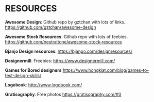 # RESOURCES
**Awesome Design**: Github repo by gztchan with lots of links. https://github.com/gztchan/awesome-design

**Awesome Stock Resources**: Github repo with lots of feebies. https://github.com/neutraltone/awesome-stock-resources

**Bjanjo Design resources**: https://bjango.com/designresources/

**Designermill**: Freebies: https://www.designermill.com/

**Games for Bored designers**
 https://www.hongkiat.com/blog/games-to-test-design-skills/

**Logobook**: http://www.logobook.com/

**Gratisography**: Free photos https://gratisography.com/#0
